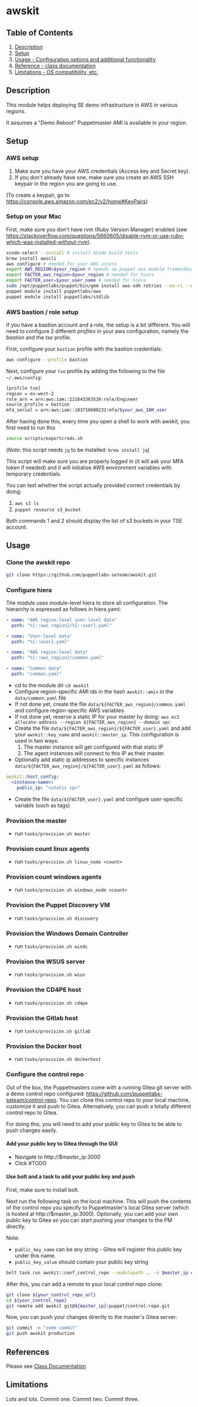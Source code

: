 # awskit

## Table of Contents

1. [Description](#description)
2. [Setup](#setup)
3. [Usage - Configuration options and additional functionality](#usage)
4. [Reference - class documentation](REFERENCE.md)
5. [Limitations - OS compatibility, etc.](#limitations)

## Description

This module helps deploying SE demo infrastructure in AWS in various regions.

It assumes a "Demo Reboot" Puppetmaster AMI is available in your region.

## Setup

### AWS setup

1. Make sure you have your AWS credentials (Access key and Secret key).
2. If you don't already have one, make sure you create an AWS SSH keypair in the region you are going to use.

(To create a keypair, go to <https://console.aws.amazon.com/ec2/v2/home#KeyPairs>)

### Setup on your Mac

First, make sure you don't have rvm (Ruby Version Manager) enabled (see https://stackoverflow.com/questions/5660605/disable-rvm-or-use-ruby-which-was-installed-without-rvm).

```bash
xcode-select --install # install XCode build tools
brew install awscli
aws configure # needed for your AWS access
export AWS_REGION=$your_region # speeds up puppet aws module tremendously
export FACTER_aws_region=$your_region # needed for hiera
export FACTER_user=$your_user_name # needed for hiera
sudo /opt/puppetlabs/puppet/bin/gem install aws-sdk retries --no-ri --no-rdoc
puppet module install puppetlabs/aws
puppet module install puppetlabs/stdlib
```

### AWS bastion / role setup

If you have a bastion account and a role, the setup is a bit different.
You will need to configure 2 different _profiles_ in your aws configuration, namely the _bastion_ and the _tse_ profile.

First, configure your `bastion` profile with the bastion credentials:

```bash
aws configure --profile bastion
```

Next, configure your `tse` profile by adding the following to the file `~/.aws/config`:

```bash
[profile tse]
region = eu-west-2
role_arn = arn:aws:iam::221643363539:role/Engineer
source_profile = bastion
mfa_serial = arn:aws:iam::103716600232:mfa/$your_aws_IAM_user
```

After having done this, every time you open a shell to work with awskit, you first need to run this

```bash
source scripts/exportcreds.sh
```

(_Note_: this script needs `jq` to be installed: `brew install jq`)

This script will make sure you are properly logged in (it will ask your MFA token if needed) and it will initialise AWS environment variables with temporary credentials.

You can test whether the script actually provided correct credentials by doing:

1. `aws s3 ls`
2. `puppet resource s3_bucket`

Both commands 1 and 2 should display the list of s3 buckets in your TSE account.

## Usage

### Clone the awskit repo

```bash
git clone https://github.com/puppetlabs-seteam/awskit.git
```

### Configure hiera

The module uses module-level hiera to store all configuration. The hierarchy is expressed as follows in hiera.yaml:

```yaml
- name: "AWS region-level user-level data"
  path: "%{::aws_region}/%{::user}.yaml"

- name: "User-level data"
  path: "%{::user}.yaml"

- name: "AWS region-level data"
  path: "%{::aws_region}/common.yaml"

- name: "Common data"
  path: "common.yaml"
```

- cd to the module dir `cd awskit`
- Configure region-specific AMI ids in the hash `awskit::amis` in the `data/common.yaml` file
- If not done yet, create the file `data/${FACTER_aws_region}/common.yaml` and configure
  region-specific AWS variables
- If not done yet, reserve a static IP for your master by doing:
  `aws ec2 allocate-address --region ${FACTER_aws_region} --domain vpc`
- Create the file `data/${FACTER_aws_region}/${FACTER_user}.yaml` and add
  your `awskit::key_name` and `awskit::master_ip`. This configuration is used in two ways:
  1. The master instance will get configured with that static IP
  2. The agent instances will connect to this IP as their master.
- Optionally add static ip addresses to specific instances `data/${FACTER_aws_region}/${FACTER_user}.yaml` as follows:

```yaml
awskit::host_config:
  <instance-name>:
    public_ip: "<static ip>"
```

- Create the file `data/${FACTER_user}.yaml` and configure user-specific variabls (such as tags)

### Provision the master

- run `tasks/provision.sh master`

### Provision count linux agents

- run `tasks/provision.sh linux_node <count>`

### Provision count windows agents

- run `tasks/provision.sh windows_node <count>`

### Provision the Puppet Discovery VM

- run `tasks/provision.sh discovery`

### Provision the Windows Domain Controller

- run `tasks/provision.sh windc`

### Provision the WSUS server

- run `tasks/provision.sh wsus`

### Provision the CD4PE host

- run `tasks/provision.sh cd4pe`

### Provision the Gitlab host

- run `tasks/provision.sh gitlab`

### Provision the Docker host

- run `tasks/provision.sh dockerhost`

### Configure the control repo

Out of the box, the Puppetmasters come with a running Gitea git server with a demo control repo configured: https://github.com/puppetlabs-seteam/control-repo. You can clone this control repo to your local machine, customize it and push to Gitea. Alternatively, you can push a totally different control repo to Gitea.

For doing this, you will need to add your public key to Gitea to be able to push changes easily.

#### Add your public key to Gitea through the GUI

- Navigate to http://$master_ip:3000
- Click <somewhere> #TODO

#### Use bolt and a task to add your public key and push

First, make sure to install bolt.

Next run the following task on the local machine. This will push the contents of the control repo you specify to Puppetmaster's local Gitea server (which is hosted at http://$master_ip:3000). Optionally, you can add your own public key to Gitea so you can start pushing your changes to the PM directly.

Note:

- `public_key_name` can be any string - Gitea will register this public key under this name.
- `public_key_value` should contain your public key string

```bash
bolt task run awskit::conf_control_repo --modulepath .. -n $master_ip control_repo="${your_control_repo_url}" public_key_name=$FACTER_user public_key_value="$(cat ~/.ssh/id_rsa.pub)" -u root -p #--debug --verbose
```

After this, you can add a remote to your local control repo clone:

```bash
git clone ${your_control_repo_url}
cd ${your_control_repo}
git remote add awskit git@${master_ip}:puppet/control-repo.git
```

Now, you can push your changes directly to the master's Gitea server:

```bash
git commit -m "some commit"
git push awskit production
```

## References

Please see [Class Documentation](REFERENCE.md)

## Limitations

Lots and lots.
Commit one.
Commit two.
Commit three.
